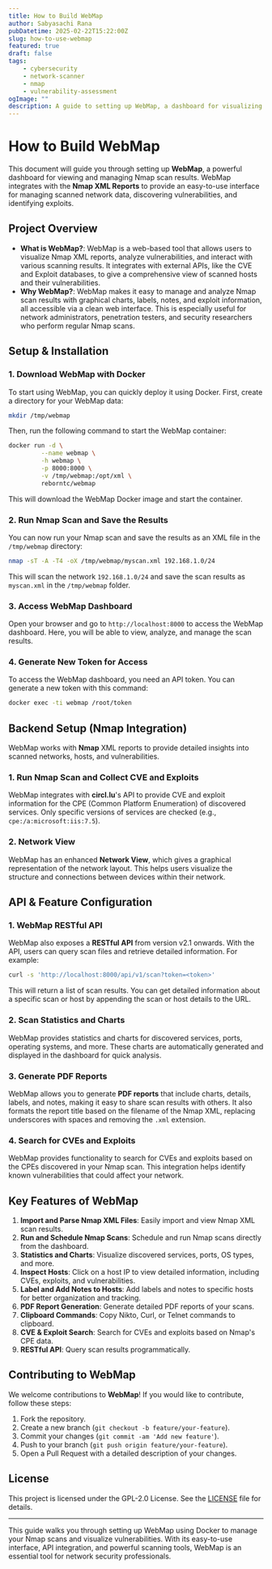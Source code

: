 ```yaml
---
title: How to Build WebMap
author: Sabyasachi Rana
pubDatetime: 2025-02-22T15:22:00Z
slug: how-to-use-webmap
featured: true
draft: false
tags:
    - cybersecurity
    - network-scanner
    - nmap
    - vulnerability-assessment
ogImage: ""
description: A guide to setting up WebMap, a dashboard for visualizing and analyzing Nmap scan results with ease, including CVE and exploit information.
---
```


# How to Build WebMap

This document will guide you through setting up **WebMap**, a powerful dashboard for viewing and managing Nmap scan results. WebMap integrates with the **Nmap XML Reports** to provide an easy-to-use interface for managing scanned network data, discovering vulnerabilities, and identifying exploits.

## Project Overview
- **What is WebMap?**: WebMap is a web-based tool that allows users to visualize Nmap XML reports, analyze vulnerabilities, and interact with various scanning results. It integrates with external APIs, like the CVE and Exploit databases, to give a comprehensive view of scanned hosts and their vulnerabilities.
- **Why WebMap?**: WebMap makes it easy to manage and analyze Nmap scan results with graphical charts, labels, notes, and exploit information, all accessible via a clean web interface. This is especially useful for network administrators, penetration testers, and security researchers who perform regular Nmap scans.

## Setup & Installation

### 1. **Download WebMap with Docker**
To start using WebMap, you can quickly deploy it using Docker. First, create a directory for your WebMap data:
```bash
mkdir /tmp/webmap
```

Then, run the following command to start the WebMap container:
```bash
docker run -d \
         --name webmap \
         -h webmap \
         -p 8000:8000 \
         -v /tmp/webmap:/opt/xml \
         reborntc/webmap
```
This will download the WebMap Docker image and start the container.

### 2. **Run Nmap Scan and Save the Results**
You can now run your Nmap scan and save the results as an XML file in the `/tmp/webmap` directory:
```bash
nmap -sT -A -T4 -oX /tmp/webmap/myscan.xml 192.168.1.0/24
```
This will scan the network `192.168.1.0/24` and save the scan results as `myscan.xml` in the `/tmp/webmap` folder.

### 3. **Access WebMap Dashboard**
Open your browser and go to `http://localhost:8000` to access the WebMap dashboard. Here, you will be able to view, analyze, and manage the scan results.

### 4. **Generate New Token for Access**
To access the WebMap dashboard, you need an API token. You can generate a new token with this command:
```bash
docker exec -ti webmap /root/token
```

## Backend Setup (Nmap Integration)
WebMap works with **Nmap** XML reports to provide detailed insights into scanned networks, hosts, and vulnerabilities.

### 1. **Run Nmap Scan and Collect CVE and Exploits**
WebMap integrates with **circl.lu**'s API to provide CVE and exploit information for the CPE (Common Platform Enumeration) of discovered services. Only specific versions of services are checked (e.g., `cpe:/a:microsoft:iis:7.5`). 

### 2. **Network View**
WebMap has an enhanced **Network View**, which gives a graphical representation of the network layout. This helps users visualize the structure and connections between devices within their network.

## API & Feature Configuration

### 1. **WebMap RESTful API**
WebMap also exposes a **RESTful API** from version v2.1 onwards. With the API, users can query scan files and retrieve detailed information. For example:
```bash
curl -s 'http://localhost:8000/api/v1/scan?token=<token>'
```
This will return a list of scan results. You can get detailed information about a specific scan or host by appending the scan or host details to the URL.

### 2. **Scan Statistics and Charts**
WebMap provides statistics and charts for discovered services, ports, operating systems, and more. These charts are automatically generated and displayed in the dashboard for quick analysis.

### 3. **Generate PDF Reports**
WebMap allows you to generate **PDF reports** that include charts, details, labels, and notes, making it easy to share scan results with others. It also formats the report title based on the filename of the Nmap XML, replacing underscores with spaces and removing the `.xml` extension.

### 4. **Search for CVEs and Exploits**
WebMap provides functionality to search for CVEs and exploits based on the CPEs discovered in your Nmap scan. This integration helps identify known vulnerabilities that could affect your network.

## Key Features of WebMap
1. **Import and Parse Nmap XML Files**: Easily import and view Nmap XML scan results.
2. **Run and Schedule Nmap Scans**: Schedule and run Nmap scans directly from the dashboard.
3. **Statistics and Charts**: Visualize discovered services, ports, OS types, and more.
4. **Inspect Hosts**: Click on a host IP to view detailed information, including CVEs, exploits, and vulnerabilities.
5. **Label and Add Notes to Hosts**: Add labels and notes to specific hosts for better organization and tracking.
6. **PDF Report Generation**: Generate detailed PDF reports of your scans.
7. **Clipboard Commands**: Copy Nikto, Curl, or Telnet commands to clipboard.
8. **CVE & Exploit Search**: Search for CVEs and exploits based on Nmap's CPE data.
9. **RESTful API**: Query scan results programmatically.

## Contributing to WebMap
We welcome contributions to **WebMap**! If you would like to contribute, follow these steps:

1. Fork the repository.
2. Create a new branch (`git checkout -b feature/your-feature`).
3. Commit your changes (`git commit -am 'Add new feature'`).
4. Push to your branch (`git push origin feature/your-feature`).
5. Open a Pull Request with a detailed description of your changes.

## License
This project is licensed under the GPL-2.0 License. See the [LICENSE](LICENSE) file for details.

---

This guide walks you through setting up WebMap using Docker to manage your Nmap scans and visualize vulnerabilities. With its easy-to-use interface, API integration, and powerful scanning tools, WebMap is an essential tool for network security professionals.
